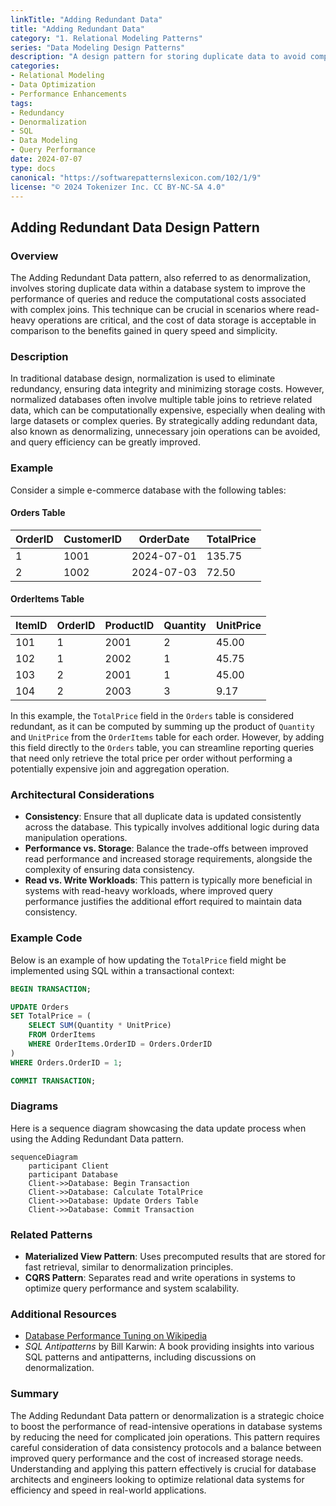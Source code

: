 ```yaml
---
linkTitle: "Adding Redundant Data"
title: "Adding Redundant Data"
category: "1. Relational Modeling Patterns"
series: "Data Modeling Design Patterns"
description: "A design pattern for storing duplicate data to avoid complex joins and improve query performance, with a focus on denormalization."
categories:
- Relational Modeling
- Data Optimization
- Performance Enhancements
tags:
- Redundancy
- Denormalization
- SQL
- Data Modeling
- Query Performance
date: 2024-07-07
type: docs
canonical: "https://softwarepatternslexicon.com/102/1/9"
license: "© 2024 Tokenizer Inc. CC BY-NC-SA 4.0"
---
```


## Adding Redundant Data Design Pattern

### Overview

The Adding Redundant Data pattern, also referred to as denormalization, involves storing duplicate data within a database system to improve the performance of queries and reduce the computational costs associated with complex joins. This technique can be crucial in scenarios where read-heavy operations are critical, and the cost of data storage is acceptable in comparison to the benefits gained in query speed and simplicity.

### Description

In traditional database design, normalization is used to eliminate redundancy, ensuring data integrity and minimizing storage costs. However, normalized databases often involve multiple table joins to retrieve related data, which can be computationally expensive, especially when dealing with large datasets or complex queries. By strategically adding redundant data, also known as denormalizing, unnecessary join operations can be avoided, and query efficiency can be greatly improved.

### Example

Consider a simple e-commerce database with the following tables:

#### Orders Table

| OrderID | CustomerID | OrderDate | TotalPrice |
|---------|------------|-----------|--------------|
| 1       | 1001       | 2024-07-01| 135.75       |
| 2       | 1002       | 2024-07-03| 72.50        |

#### OrderItems Table

| ItemID | OrderID | ProductID | Quantity | UnitPrice |
|--------|---------|-----------|----------|-----------|
| 101    | 1       | 2001      | 2        | 45.00     |
| 102    | 1       | 2002      | 1        | 45.75     |
| 103    | 2       | 2001      | 1        | 45.00     |
| 104    | 2       | 2003      | 3        | 9.17      |

In this example, the `TotalPrice` field in the `Orders` table is considered redundant, as it can be computed by summing up the product of `Quantity` and `UnitPrice` from the `OrderItems` table for each order. However, by adding this field directly to the `Orders` table, you can streamline reporting queries that need only retrieve the total price per order without performing a potentially expensive join and aggregation operation.

### Architectural Considerations

- **Consistency**: Ensure that all duplicate data is updated consistently across the database. This typically involves additional logic during data manipulation operations.
- **Performance vs. Storage**: Balance the trade-offs between improved read performance and increased storage requirements, alongside the complexity of ensuring data consistency.
- **Read vs. Write Workloads**: This pattern is typically more beneficial in systems with read-heavy workloads, where improved query performance justifies the additional effort required to maintain data consistency.

### Example Code

Below is an example of how updating the `TotalPrice` field might be implemented using SQL within a transactional context:

```sql
BEGIN TRANSACTION;

UPDATE Orders
SET TotalPrice = (
    SELECT SUM(Quantity * UnitPrice)
    FROM OrderItems
    WHERE OrderItems.OrderID = Orders.OrderID
)
WHERE Orders.OrderID = 1;

COMMIT TRANSACTION;
```

### Diagrams

Here is a sequence diagram showcasing the data update process when using the Adding Redundant Data pattern.

```mermaid
sequenceDiagram
    participant Client
    participant Database
    Client->>Database: Begin Transaction
    Client->>Database: Calculate TotalPrice
    Client->>Database: Update Orders Table
    Client->>Database: Commit Transaction
```

### Related Patterns

- **Materialized View Pattern**: Uses precomputed results that are stored for fast retrieval, similar to denormalization principles.
- **CQRS Pattern**: Separates read and write operations in systems to optimize query performance and system scalability.

### Additional Resources

- [Database Performance Tuning on Wikipedia](https://en.wikipedia.org/wiki/Database_tuning)
- *SQL Antipatterns* by Bill Karwin: A book providing insights into various SQL patterns and antipatterns, including discussions on denormalization.

### Summary

The Adding Redundant Data pattern or denormalization is a strategic choice to boost the performance of read-intensive operations in database systems by reducing the need for complicated join operations. This pattern requires careful consideration of data consistency protocols and a balance between improved query performance and the cost of increased storage needs. Understanding and applying this pattern effectively is crucial for database architects and engineers looking to optimize relational data systems for efficiency and speed in real-world applications.
